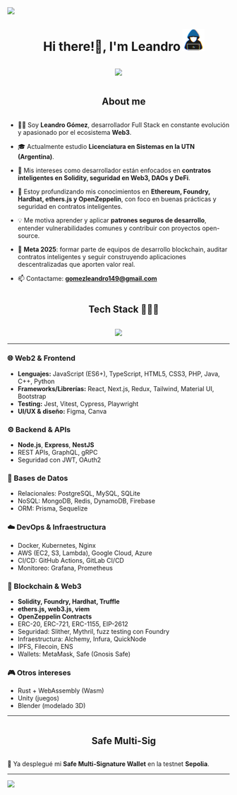 <!--horizontal divider(gradiant)-->
<img src="https://user-images.githubusercontent.com/73097560/115834477-dbab4500-a447-11eb-908a-139a6edaec5c.gif">

<!--h1 without bottom border-->
<div id="user-content-toc">
  <ul align="center">
    <summary><h1 style="display: inline-block">Hi there!👋, I'm Leandro</h1> 
    <picture><img src="https://github.com/0xAbdulKhalid/0xAbdulKhalid/raw/main/assets/mdImages/about_me.gif" width="50px"></picture> 
    </summary>
  </ul>
</div>

<!--- snake -->
<div align="center">
  <p align='center'>
<img src='https://user-images.githubusercontent.com/5713670/87202985-820dcb80-c2b6-11ea-9f56-7ec461c497c3.gif' width='200'></p>
</div>

<!--h2 without bottom border-->
<div id="user-content-toc">
  <ul align="center">
    <summary><h2 style="display: inline-block">About me</h2></summary>
  </ul>
</div>

<!--Intro start-->
- 👨‍💻 Soy **Leandro Gómez**, desarrollador Full Stack en constante evolución y apasionado por el ecosistema **Web3**.  

- 🎓 Actualmente estudio **Licenciatura en Sistemas en la UTN (Argentina)**.  

- 🔭 Mis intereses como desarrollador están enfocados en **contratos inteligentes en Solidity, seguridad en Web3, DAOs y DeFi**.  

- 🌱 Estoy profundizando mis conocimientos en **Ethereum, Foundry, Hardhat, ethers.js y OpenZeppelin**, con foco en buenas prácticas y seguridad en contratos inteligentes.  

- 💡 Me motiva aprender y aplicar **patrones seguros de desarrollo**, entender vulnerabilidades comunes y contribuir con proyectos open-source.  

- 🎯 **Meta 2025**: formar parte de equipos de desarrollo blockchain, auditar contratos inteligentes y seguir construyendo aplicaciones descentralizadas que aporten valor real.  

- 📫 Contactame: **gomezleandro149@gmail.com**  

<!--Intro end-->

<!--h1 without bottom border-->
<div id="user-content-toc">
  <ul align="center">
    <summary><h2 style="display: inline-block">Tech Stack 👨🏻‍💻</h2></summary>
  </ul>
</div>

<!-- Expanded tech stack icons -->
<p align="center">
  <a href="https://skillicons.dev">
    <img src="https://skillicons.dev/icons?i=solidity,hardhat,foundry,ethers,web3,ipfs,git,github,gitlab,linux,bash,md,vscode,html,css,js,ts,react,redux,nextjs,nodejs,express,nestjs,py,java,cpp,cs,dotnet,go,php,postgres,mysql,mongodb,sqlite,redis,dynamodb,firebase,prisma,docker,kubernetes,nginx,aws,gcp,azure,heroku,figma,tailwind,materialui,postman,jest,vitest,cypress,graphql,rust,wasm,androidstudio,unity,blender&perline=12" />
  </a>
</p>

---

### 🌐 Web2 & Frontend
- **Lenguajes:** JavaScript (ES6+), TypeScript, HTML5, CSS3, PHP, Java, C++, Python  
- **Frameworks/Librerías:** React, Next.js, Redux, Tailwind, Material UI, Bootstrap  
- **Testing:** Jest, Vitest, Cypress, Playwright  
- **UI/UX & diseño:** Figma, Canva  

### ⚙️ Backend & APIs
- **Node.js**, **Express**, **NestJS**  
- REST APIs, GraphQL, gRPC  
- Seguridad con JWT, OAuth2  

### 💾 Bases de Datos
- Relacionales: PostgreSQL, MySQL, SQLite  
- NoSQL: MongoDB, Redis, DynamoDB, Firebase  
- ORM: Prisma, Sequelize  

### ☁️ DevOps & Infraestructura
- Docker, Kubernetes, Nginx  
- AWS (EC2, S3, Lambda), Google Cloud, Azure  
- CI/CD: GitHub Actions, GitLab CI/CD  
- Monitoreo: Grafana, Prometheus  

### 🔗 Blockchain & Web3
- **Solidity, Foundry, Hardhat, Truffle**  
- **ethers.js, web3.js, viem**  
- **OpenZeppelin Contracts**  
- ERC-20, ERC-721, ERC-1155, EIP-2612  
- Seguridad: Slither, Mythril, fuzz testing con Foundry  
- Infraestructura: Alchemy, Infura, QuickNode  
- IPFS, Filecoin, ENS  
- Wallets: MetaMask, Safe (Gnosis Safe)  

### 🎮 Otros intereses
- Rust + WebAssembly (Wasm)  
- Unity (juegos)  
- Blender (modelado 3D)  

---

<!--h2 without bottom border-->
<div id="user-content-toc">
  <ul align="center">
    <summary><h2 style="display: inline-block">Safe Multi-Sig</h2></summary>
  </ul>
</div>

📌 Ya desplegué mi **Safe Multi-Signature Wallet** en la testnet **Sepolia**.  

---

<!--horizontal divider(gradiant)-->
<img src="https://user-images.githubusercontent.com/73097560/115834477-dbab4500-a447-11eb-908a-139a6edaec5c.gif">


